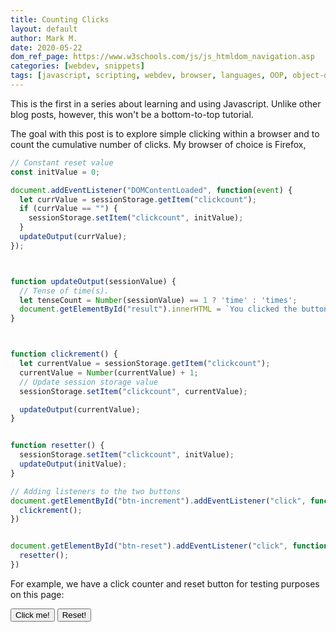 ```yaml
---
title: Counting Clicks
layout: default
author: Mark M.
date: 2020-05-22
dom_ref_page: https://www.w3schools.com/js/js_htmldom_navigation.asp
categories: [webdev, snippets]
tags: [javascript, scripting, webdev, browser, languages, OOP, object-oriented programming]
---
```


This is the first in a series about learning and using Javascript.  Unlike other blog posts, however, this won't be a bottom-to-top tutorial.

The goal with this post is to explore simple clicking within a browser and to count the cumulative number of clicks. My browser of choice is Firefox,

~~~javascript
// Constant reset value
const initValue = 0;

document.addEventListener("DOMContentLoaded", function(event) {
  let currValue = sessionStorage.getItem("clickcount");
  if (currValue == "") {
    sessionStorage.setItem("clickcount", initValue);
  }
  updateOutput(currValue);
});



function updateOutput(sessionValue) {
  // Tense of time(s).
  let tenseCount = Number(sessionValue) == 1 ? 'time' : 'times';  
  document.getElementById("result").innerHTML = `You clicked the button ${sessionValue} ${tenseCount}.`;
}



function clickrement() {
  let currentValue = sessionStorage.getItem("clickcount");
  currentValue = Number(currentValue) + 1;
  // Update session storage value
  sessionStorage.setItem("clickcount", currentValue);

  updateOutput(currentValue);
}


function resetter() {
  sessionStorage.setItem("clickcount", initValue);
  updateOutput(initValue);
}

// Adding listeners to the two buttons
document.getElementById("btn-increment").addEventListener("click", function() {
  clickrement();
})


document.getElementById("btn-reset").addEventListener("click", function() {
  resetter();
})
~~~


For example, we have a click counter and reset button for testing purposes on this page:

<div class="uk-container uk-container-xsmall uk-align-left uk-button-group">
  <button class="uk-button uk-button-default" id="btn-increment" type="button">Click me!</button>
  <button class="uk-button uk-button-default" id="btn-reset" type="button">Reset!</button>
</div>
<div id="result"></div>


<script>
// Constant reset value
const initValue = 0;

document.addEventListener("DOMContentLoaded", function(event) {
  let currValue = sessionStorage.getItem("clickcount");
  if (currValue == "") {
    sessionStorage.setItem("clickcount", initValue);
  }
  updateOutput(currValue);
});

function updateOutput(sessionValue) {
  // Tense of time(s).
  let tenseCount = Number(sessionValue) == 1 ? 'time' : 'times';  
  document.getElementById("result").innerHTML = `You clicked the button ${sessionValue} ${tenseCount}.`;
}


function clickrement() {
  let currentValue = sessionStorage.getItem("clickcount");
  currentValue = Number(currentValue) + 1;
  // Update session storage value
  sessionStorage.setItem("clickcount", currentValue);

  updateOutput(currentValue);
}


function resetter() {
  sessionStorage.setItem("clickcount", initValue);
  updateOutput(initValue);
}

// Adding listeners to the two buttons
document.getElementById("btn-increment").addEventListener("click", function() {
  clickrement();
})


document.getElementById("btn-reset").addEventListener("click", function() {
  resetter();
})

</script>